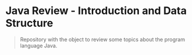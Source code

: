 # Java Review - Introduction and Data Structure

> Repository with the object to review some topics about the program language
> Java.